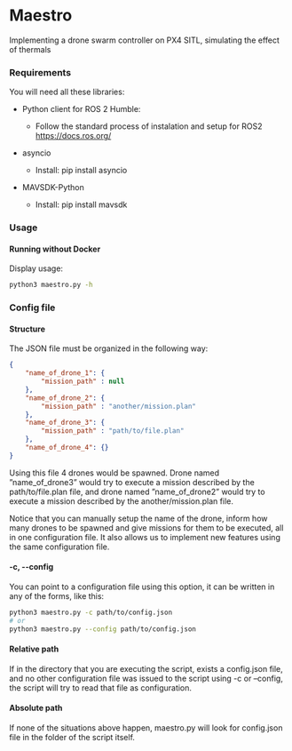 # Maestro
Implementing a drone swarm controller on PX4 SITL, simulating the effect of thermals

### Requirements
You will need all these libraries:

- Python client for ROS 2 Humble:
  - Follow the standard process of instalation and setup for ROS2
  https://docs.ros.org/

- asyncio
  - Install: pip install asyncio

- MAVSDK-Python
  - Install: pip install mavsdk

### Usage

#### Running without Docker

Display usage:
```bash
python3 maestro.py -h
```

### Config file

#### Structure
The JSON file must be organized in the following way:
```json
{
    "name_of_drone_1": {
        "mission_path" : null
    },
    "name_of_drone_2": {
        "mission_path" : "another/mission.plan"
    },
    "name_of_drone_3": {
        "mission_path" : "path/to/file.plan"
    },
    "name_of_drone_4": {}
}
```
Using this file 4 drones would be spawned. Drone named ”name_of_drone3”
would try to execute a mission described by the path/to/file.plan file, and
drone named ”name_of_drone2” would try to execute a mission described by the
another/mission.plan file.

Notice that you can manually setup the name of the drone, inform how
many drones to be spawned and give missions for them to be executed, all in
one configuration file. It also allows us to implement new features using the
same configuration file.

#### -c, --config
You can point to a configuration file using this option, it can be written in
any of the forms, like this:
```bash
python3 maestro.py -c path/to/config.json
# or
python3 maestro.py --config path/to/config.json
```

#### Relative path
If in the directory that you are executing the script, exists a config.json
file, and no other configuration file was issued to the script using -c or
–config, the script will try to read that file as configuration.

#### Absolute path
If none of the situations above happen, maestro.py will look for config.json
file in the folder of the script itself.
